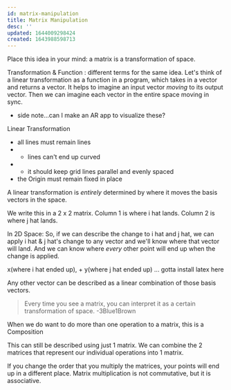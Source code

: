 ```yaml
---
id: matrix-manipulation
title: Matrix Manipulation
desc: ''
updated: 1644009298424
created: 1643988598713
---
```


Place this idea in your mind: a matrix is a transformation of space. 

Transformation & Function : different terms for the same idea.
Let's think of a linear transformation as a function in a program, which takes in a vector and returns a vector. 
It helps to imagine an input vector *moving* to its output vector.
Then we can imagine each vector in the entire space moving in sync.

- side note...can I make an AR app to visualize these?

Linear Transformation
- all lines must remain lines
- - lines can't end up curved
- - it should keep grid lines parallel and evenly spaced
- the Origin must remain fixed in place

A linear transformation is *entirely* determined by where it moves the basis vectors in the space.

We write this in a 2 x 2 matrix.
Column 1 is where i hat lands.
Column 2 is where j hat lands. 

In 2D Space:
So, if we can describe the change to i hat and j hat, we can apply i hat & j hat's change to any vector and we'll know where that vector will land. And we can know where *every* other point will end up when the change is applied.

x(where i hat ended up), + y(where j hat ended up) ... gotta install latex here

Any other vector can be described as a linear combination of those basis vectors. 

> Every time you see a matrix, you can interpret it as a certain transformation of space. -3Blue1Brown

When we do want to do more than one operation to a matrix, this is a Composition

This can still be described using just 1 matrix. 
We can combine the 2 matrices that represent our individual operations into 1 matrix. 

If you change the order that you multiply the matrices, your points will end up in a different place. 
Matrix multiplication is not commutative, but it is associative. 
